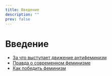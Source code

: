 ```yaml
---
title: Введение
description: ""
prev: false
---
```

# Введение

- [За что выступает движение антифеминизм](./what-the-antifeminism-movement-stands-for)
- [Правда о современном феминизме](./the-truth-about-modern-feminism)
- [Как победить феминизм](./how-to-defeat-feminism)
